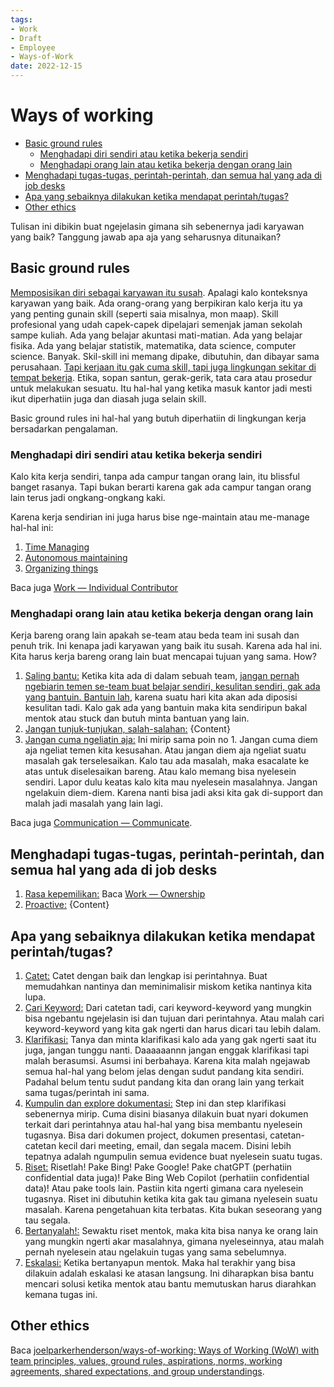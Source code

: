 ```yaml
---
tags:
- Work
- Draft
- Employee
- Ways-of-Work
date: 2022-12-15
---
```


# Ways of working

- [Basic ground rules](#basic-ground-rules)
  - [Menghadapi diri sendiri atau ketika bekerja sendiri](#menghadapi-diri-sendiri-atau-ketika-bekerja-sendiri)
  - [Menghadapi orang lain atau ketika bekerja dengan orang lain](#menghadapi-orang-lain-atau-ketika-bekerja-dengan-orang-lain)
- [Menghadapi tugas-tugas, perintah-perintah, dan semua hal yang ada di job desks](#menghadapi-tugas-tugas-perintah-perintah-dan-semua-hal-yang-ada-di-job-desks)
- [Apa yang sebaiknya dilakukan ketika mendapat perintah/tugas?](#apa-yang-sebaiknya-dilakukan-ketika-mendapat-perintahtugas)
- [Other ethics](#other-ethics)


Tulisan ini dibikin buat ngejelasin gimana sih sebenernya jadi karyawan yang baik? Tanggung jawab apa aja yang seharusnya ditunaikan?



## Basic ground rules

<ins>Memposisikan diri sebagai karyawan itu susah</ins>. Apalagi kalo konteksnya karyawan yang baik. Ada orang-orang yang berpikiran kalo kerja itu ya yang penting gunain skill (seperti saia misalnya, mon maap). Skill profesional yang udah capek-capek dipelajari semenjak jaman sekolah sampe kuliah. Ada yang belajar akuntasi mati-matian. Ada yang belajar fisika. Ada yang belajar statistik, matematika, data science, computer science. Banyak. Skil-skill ini memang dipake, dibutuhin, dan dibayar sama perusahaan. <ins>Tapi kerjaan itu gak cuma skill, tapi juga lingkungan sekitar di tempat bekerja</ins>. Etika, sopan santun, gerak-gerik, tata cara atau prosedur untuk melakukan sesuatu. Itu hal-hal yang ketika masuk kantor jadi mesti ikut diperhatiin juga dan diasah juga selain skill.

Basic ground rules ini hal-hal yang butuh diperhatiin di lingkungan kerja bersadarkan pengalaman.



### Menghadapi diri sendiri atau ketika bekerja sendiri

Kalo kita kerja sendiri, tanpa ada campur tangan orang lain, itu blissful banget rasanya. Tapi bukan berarti karena gak ada campur tangan orang lain terus jadi ongkang-ongkang kaki.

Karena kerja sendirian ini juga harus bise nge-maintain atau me-manage hal-hal ini:
1. <ins>Time Managing</ins>
2. <ins>Autonomous maintaining</ins>
3. <ins>Organizing things</ins>

Baca juga [Work — Individual Contributor](/Work/Work%20%E2%80%94%20Individual%20Contributor.md)



### Menghadapi orang lain atau ketika bekerja dengan orang lain

Kerja bareng orang lain apakah se-team atau beda team ini susah dan penuh trik. Ini kenapa jadi karyawan yang baik itu susah. Karena ada hal ini. Kita harus kerja bareng orang lain buat mencapai tujuan yang sama. How?

1. <ins>Saling bantu:</ins> Ketika kita ada di dalam sebuah team, <ins>jangan pernah ngebiarin temen se-team buat belajar sendiri, kesulitan sendiri, gak ada yang bantuin. Bantuin lah</ins>, karena suatu hari kita akan ada diposisi kesulitan tadi. Kalo gak ada yang bantuin maka kita sendiripun bakal mentok atau stuck dan butuh minta bantuan yang lain.
2. <ins>Jangan tunjuk-tunjukan, salah-salahan:</ins> {Content}
3. <ins>Jangan cuma ngeliatin aja:</ins> Ini mirip sama poin no 1. Jangan cuma diem aja ngeliat temen kita kesusahan. Atau jangan diem aja ngeliat suatu masalah gak terselesaikan. Kalo tau ada masalah, maka esacalate ke atas untuk diselesaikan bareng. Atau kalo memang bisa nyelesein sendiri. Lapor dulu keatas kalo kita mau nyelesein masalahnya. Jangan ngelakuin diem-diem. Karena nanti bisa jadi aksi kita gak di-support dan malah jadi masalah yang lain lagi.

Baca juga [Communication — Communicate](/Communication/Communication%20%E2%80%94%20Communicate.md).



## Menghadapi tugas-tugas, perintah-perintah, dan semua hal yang ada di job desks

1. <ins>Rasa kepemilikan:</ins>  Baca [Work — Ownership](/Work/Work%20%E2%80%94%20Ownership.md)
2. <ins>Proactive:</ins> {Content}



## Apa yang sebaiknya dilakukan ketika mendapat perintah/tugas?

1. <ins>Catet:</ins> Catet dengan baik dan lengkap isi perintahnya. Buat memudahkan nantinya dan meminimalisir miskom ketika nantinya kita lupa.
2. <ins>Cari Keyword:</ins> Dari catetan tadi, cari keyword-keyword yang mungkin bisa ngebantu ngejelasin isi dan tujuan dari perintahnya. Atau malah cari keyword-keyword yang kita gak ngerti dan harus dicari tau lebih dalam.
3. <ins>Klarifikasi:</ins> Tanya dan minta klarifikasi kalo ada yang gak ngerti saat itu juga, jangan tunggu nanti. Daaaaaannn jangan enggak klarifikasi tapi malah berasumsi. Asumsi ini berbahaya. Karena kita malah ngejawab semua hal-hal yang belom jelas dengan sudut pandang kita sendiri. Padahal belum tentu sudut pandang kita dan orang lain yang terkait sama tugas/perintah ini sama.
4. <ins>Kumpulin dan explore dokumentasi:</ins> Step ini dan step klarifikasi sebenernya mirip. Cuma disini biasanya dilakuin buat nyari dokumen terkait dari perintahnya atau hal-hal yang bisa membantu nyelesein tugasnya. Bisa dari dokumen project, dokumen presentasi, catetan-catetan kecil dari meeting, email, dan segala macem. Disini lebih tepatnya adalah ngumpulin semua evidence buat nyelesein suatu tugas.
5. <ins>Riset:</ins> Risetlah! Pake Bing! Pake Google! Pake chatGPT (perhatiin confidential data juga)! Pake Bing Web Copilot (perhatiin confidential data)! Atau pake tools lain. Pastiin kita ngerti gimana cara nyelesein tugasnya. Riset ini dibutuhin ketika kita gak tau gimana nyelesein suatu masalah. Karena pengetahuan kita terbatas. Kita bukan seseorang yang tau segala.
6. <ins>Bertanyalah!:</ins> Sewaktu riset mentok, maka kita bisa nanya ke orang lain yang mungkin ngerti akar masalahnya, gimana nyeleseinnya, atau malah pernah nyelesein atau ngelakuin tugas yang sama sebelumnya.
7. <ins>Eskalasi:</ins> Ketika bertanyapun mentok. Maka hal terakhir yang bisa dilakuin adalah eskalasi ke atasan langsung. Ini diharapkan bisa bantu mencari solusi ketika mentok atau bantu memutuskan harus diarahkan kemana tugas ini.



## Other ethics

Baca [joelparkerhenderson/ways-of-working: Ways of Working (WoW) with team principles, values, ground rules, aspirations, norms, working agreements, shared expectations, and group understandings](https://github.com/joelparkerhenderson/ways-of-working).

